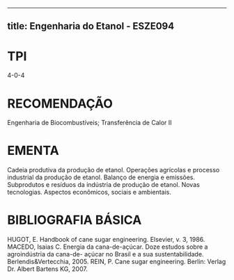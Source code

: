 
---
title: Engenharia do Etanol - ESZE094 
---

# TPI

4-0-4

# RECOMENDAÇÃO

Engenharia de Biocombustíveis; Transferência de Calor II

# EMENTA

Cadeia produtiva da produção de etanol. Operações agrícolas e processo industrial da produção de etanol. Balanço de energia e emissões. Subprodutos e resíduos da indústria de produção de etanol. Novas tecnologias. Aspectos econômicos, sociais e ambientais.

# BIBLIOGRAFIA BÁSICA

HUGOT, E. Handbook of cane sugar engineering. Elsevier, v. 3, 1986.
MACEDO, Isaias C. Energia da cana-de-açúcar. Doze estudos sobre a agroindústria da cana-de- açúcar no Brasil e a sua sustentabilidade. Berlendis&Vertecchia, 2005.
REIN, P. Cane sugar engineering. Berlin: Verlag Dr. Albert Bartens KG, 2007.

        